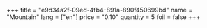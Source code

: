 +++
title = "e9d34a2f-09ed-4fb4-891a-890f450699bd"
name = "Mountain"
lang = ["en"]
price = "0.10"
quantity = 5
foil = false
+++
